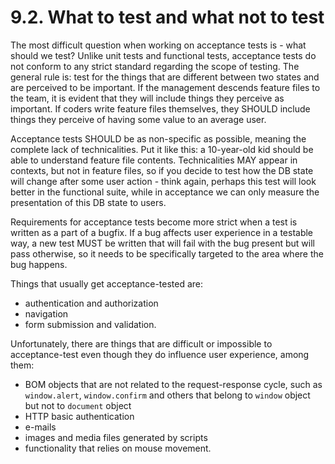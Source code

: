 # 9.2. What to test and what not to test

The most difficult question when working on acceptance tests is - what should we test? Unlike unit tests
and functional tests, acceptance tests do not conform to any strict standard regarding the scope of testing.
The general rule is: test for the things that are different between two states and are perceived to be important.
If the management descends feature files to the team, it is evident that they will include things they
perceive as important. If coders write feature files themselves, they SHOULD include things they perceive
of having some value to an average user.

Acceptance tests SHOULD be as non-specific as possible, meaning the complete lack of technicalities. Put it 
like this: a 10-year-old kid should be able to understand feature file contents. Technicalities MAY appear
in contexts, but not in feature files, so if you decide to test how the DB state will change after some
user action - think again, perhaps this test will look better in the functional suite, while in acceptance
we can only measure the presentation of this DB state to users. 

Requirements for acceptance tests become more strict when a test is written as a part of a bugfix. If a bug
affects user experience in a testable way, a new test MUST be written that will fail with the bug present
but will pass otherwise, so it needs to be specifically targeted to the area where the bug happens.

Things that usually get acceptance-tested are:
- authentication and authorization
- navigation
- form submission and validation.

Unfortunately, there are things that are difficult or impossible to acceptance-test even though they do
influence user experience, among them:
- BOM objects that are not related to the request-response cycle, such as `window.alert`, `window.confirm`
  and others that belong to `window` object but not to `document` object
- HTTP basic authentication
- e-mails
- images and media files generated by scripts
- functionality that relies on mouse movement.
